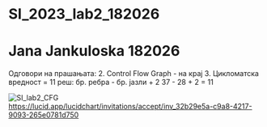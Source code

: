 # SI_2023_lab2_182026
# Jana Jankuloska 182026

Одговори на прашањата:
2. Control Flow Graph - на крај
3. Цикломатска вредност = 11
    реш: бр. ребра - бр. јазли + 2
    37 - 28 + 2 = 11

![SI_lab2_CFG](https://github.com/jankuloskajana/SI_2023_lab2_182026/assets/101889143/4db9de27-dd3c-4068-95c3-f75073fca518)
https://lucid.app/lucidchart/invitations/accept/inv_32b29e5a-c9a8-4217-9093-265e0781d750 
